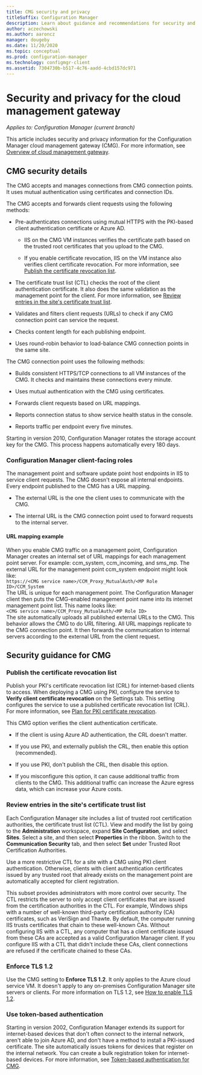 ```yaml
---
title: CMG security and privacy
titleSuffix: Configuration Manager
description: Learn about guidance and recommendations for security and privacy with the cloud management gateway.
author: aczechowski
ms.author: aaroncz
manager: dougeby
ms.date: 11/20/2020
ms.topic: conceptual
ms.prod: configuration-manager
ms.technology: configmgr-client
ms.assetid: 7304730b-b517-4c76-aadd-4cbd157dc971
---
```


# Security and privacy for the cloud management gateway

*Applies to: Configuration Manager (current branch)*

This article includes security and privacy information for the Configuration Manager cloud management gateway (CMG). For more information, see [Overview of cloud management gateway](overview.md).

## CMG security details

The CMG accepts and manages connections from CMG connection points. It uses mutual authentication using certificates and connection IDs.

The CMG accepts and forwards client requests using the following methods:

- Pre-authenticates connections using mutual HTTPS with the PKI-based client authentication certificate or Azure AD.

  - IIS on the CMG VM instances verifies the certificate path based on the trusted root certificates that you upload to the CMG.

  - If you enable certificate revocation, IIS on the VM instance also verifies client certificate revocation. For more information, see [Publish the certificate revocation list](#bkmk_crl).

- The certificate trust list (CTL) checks the root of the client authentication certificate. It also does the same validation as the management point for the client. For more information, see [Review entries in the site's certificate trust list](#bkmk_ctl).

- Validates and filters client requests (URLs) to check if any CMG connection point can service the request.  

- Checks content length for each publishing endpoint.

- Uses round-robin behavior to load-balance CMG connection points in the same site.

The CMG connection point uses the following methods:

- Builds consistent HTTPS/TCP connections to all VM instances of the CMG. It checks and maintains these connections every minute.

- Uses mutual authentication with the CMG using certificates.

- Forwards client requests based on URL mappings.

- Reports connection status to show service health status in the console.

- Reports traffic per endpoint every five minutes.

Starting in version 2010, Configuration Manager rotates the storage account key for the CMG. This process happens automatically every 180 days.<!-- 8613077 -->

### Configuration Manager client-facing roles

The management point and software update point host endpoints in IIS to service client requests. The CMG doesn't expose all internal endpoints. Every endpoint published to the CMG has a URL mapping.

- The external URL is the one the client uses to communicate with the CMG.

- The internal URL is the CMG connection point used to forward requests to the internal server.

#### URL mapping example

When you enable CMG traffic on a management point, Configuration Manager creates an internal set of URL mappings for each management point server. For example: ccm_system, ccm_incoming, and sms_mp. The external URL for the management point ccm_system endpoint might look like:  
`https://<CMG service name>/CCM_Proxy_MutualAuth/<MP Role ID>/CCM_System`  
The URL is unique for each management point. The Configuration Manager client then puts the CMG-enabled management point name into its internet management point list. This name looks like:  
`<CMG service name>/CCM_Proxy_MutualAuth/<MP Role ID>`  
The site automatically uploads all published external URLs to the CMG. This behavior allows the CMG to do URL filtering. All URL mappings replicate to the CMG connection point. It then forwards the communication to internal servers according to the external URL from the client request.

## Security guidance for CMG

<a name="bkmk_crl"></a>

### Publish the certificate revocation list

Publish your PKI's certificate revocation list (CRL) for internet-based clients to access. When deploying a CMG using PKI, configure the service to **Verify client certificate revocation** on the Settings tab. This setting configures the service to use a published certificate revocation list (CRL). For more information, see [Plan for PKI certificate revocation](../../../plan-design/security/plan-for-security.md#BKMK_PlanningForCRLs).

This CMG option verifies the client authentication certificate.

- If the client is using Azure AD authentication, the CRL doesn't matter.

- If you use PKI, and externally publish the CRL, then enable this option (recommended).

- If you use PKI, don't publish the CRL, then disable this option.

- If you misconfigure this option, it can cause additional traffic from clients to the CMG. This additional traffic can increase the Azure egress data, which can increase your Azure costs.<!-- SCCMDocs#1434 -->

<a name="bkmk_ctl"></a>

### Review entries in the site's certificate trust list

<!--503739-->
Each Configuration Manager site includes a list of trusted root certification authorities, the certificate trust list (CTL). View and modify the list by going to the **Administration** workspace, expand **Site Configuration**, and select **Sites**. Select a site, and then select **Properties** in the ribbon. Switch to the **Communication Security** tab, and then select **Set** under Trusted Root Certification Authorities.

Use a more restrictive CTL for a site with a CMG using PKI client authentication. Otherwise, clients with client authentication certificates issued by any trusted root that already exists on the management point are automatically accepted for client registration.

This subset provides administrators with more control over security. The CTL restricts the server to only accept client certificates that are issued from the certification authorities in the CTL. For example, Windows ships with a number of well-known third-party certification authority (CA) certificates, such as VeriSign and Thawte. By default, the computer running IIS trusts certificates that chain to these well-known CAs. Without configuring IIS with a CTL, any computer that has a client certificate issued from these CAs are accepted as a valid Configuration Manager client. If you configure IIS with a CTL that didn't include these CAs, client connections are refused if the certificate chained to these CAs.

### <a name="bkmk_tls"></a> Enforce TLS 1.2

<!-- SCCMDocs-pr#4021 -->

Use the CMG setting to **Enforce TLS 1.2**. It only applies to the Azure cloud service VM. It doesn't apply to any on-premises Configuration Manager site servers or clients. For more information on TLS 1.2, see [How to enable TLS 1.2](../../../plan-design/security/enable-tls-1-2.md).

### Use token-based authentication

Starting in version 2002,<!--5686290--> Configuration Manager extends its support for internet-based devices that don't often connect to the internal network, aren't able to join Azure AD, and don't have a method to install a PKI-issued certificate. The site automatically issues tokens for devices that register on the internal network. You can create a bulk registration token for internet-based devices. For more information, see [Token-based authentication for CMG](../../deploy/deploy-clients-cmg-token.md).<!-- SCCMDocs#2331 -->
